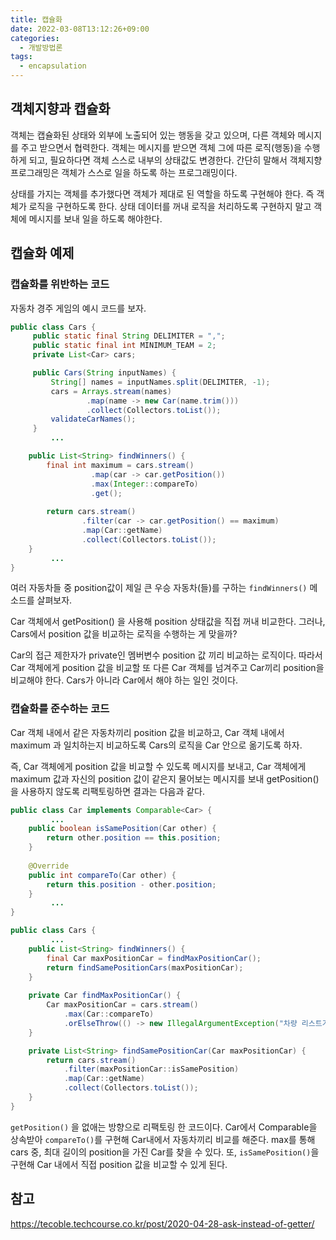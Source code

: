 ```yaml
---
title: 캡슐화
date: 2022-03-08T13:12:26+09:00
categories:
  - 개발방법론
tags: 
  - encapsulation
---
```


## 객체지향과 캡슐화
객체는 캡슐화된 상태와 외부에 노출되어 있는 행동을 갖고 있으며, 다른 객체와 메시지를 주고 받으면서 협력한다. 객체는 메시지를 받으면 객체 그에 따른 로직(행동)을 수행하게 되고, 필요하다면 객체 스스로 내부의 상태값도 변경한다. 간단히 말해서 객체지향 프로그래밍은 객체가 스스로 일을 하도록 하는 프로그래밍이다.

상태를 가지는 객체를 추가했다면 객체가 제대로 된 역할을 하도록 구현해야 한다. 즉 객체가 로직을 구현하도록 한다.
상태 데이터를 꺼내 로직을 처리하도록 구현하지 말고 객체에 메시지를 보내 일을 하도록 해야한다.

## 캡슐화 예제
### 캡슐화를 위반하는 코드

자동차 경주 게임의 예시 코드를 보자. 
```java
public class Cars {
     public static final String DELIMITER = ",";
     public static final int MINIMUM_TEAM = 2;
     private List<Car> cars;

     public Cars(String inputNames) {
         String[] names = inputNames.split(DELIMITER, -1);
         cars = Arrays.stream(names)
                 .map(name -> new Car(name.trim()))
                 .collect(Collectors.toList());
         validateCarNames();
     }
         ...

    public List<String> findWinners() {
        final int maximum = cars.stream()
                  .map(car -> car.getPosition())	
                  .max(Integer::compareTo)
                  .get();
           
        return cars.stream()
                .filter(car -> car.getPosition() == maximum)
                .map(Car::getName)
                .collect(Collectors.toList());
    } 
         ...
}
```

여러 자동차들 중 position값이 제일 큰 우승 자동차(들)를 구하는 `findWinners()` 메소드를 살펴보자.

Car 객체에서 getPosition() 을 사용해 position 상태값을 직접 꺼내 비교한다. 그러나, Cars에서 position 값을 비교하는 로직을 수행하는 게 맞을까?

Car의 접근 제한자가 private인 멤버변수 position 값 끼리 비교하는 로직이다. 따라서 Car 객체에게 position 값을 비교할 또 다른 Car 객체를 넘겨주고 Car끼리 position을 비교해야 한다. Cars가 아니라 Car에서 해야 하는 일인 것이다.

### 캡슐화를 준수하는 코드

Car 객체 내에서 같은 자동차끼리 position 값을 비교하고, Car 객체 내에서 maximum 과 일치하는지 비교하도록 Cars의 로직을 Car 안으로 옮기도록 하자.

즉, Car 객체에게 position 값을 비교할 수 있도록 메시지를 보내고, Car 객체에게 maximum 값과 자신의 position 값이 같은지 물어보는 메시지를 보내 getPosition() 을 사용하지 않도록 리팩토링하면 결과는 다음과 같다.

```java
public class Car implements Comparable<Car> {
         ...
    public boolean isSamePosition(Car other) {
        return other.position == this.position;
 	}
 	
    @Override
    public int compareTo(Car other) {
        return this.position - other.position;
    }
         ...
}

public class Cars {
         ...
    public List<String> findWinners() {
        final Car maxPositionCar = findMaxPositionCar();
        return findSamePositionCars(maxPositionCar);
    }
    
    private Car findMaxPositionCar() {
        Car maxPositionCar = cars.stream()
            .max(Car::compareTo)
            .orElseThrow(() -> new IllegalArgumentException("차량 리스트가 비었습니다."));
    }

    private List<String> findSamePositionCar(Car maxPositionCar) {
        return cars.stream()
            .filter(maxPositionCar::isSamePosition)
            .map(Car::getName)
            .collect(Collectors.toList());
    }
}
```

`getPosition()` 을 없애는 방향으로 리팩토링 한 코드이다. Car에서 Comparable을 상속받아 `compareTo()`를 구현해 Car내에서 자동차끼리 비교를 해준다. max를 통해 cars 중, 최대 길이의 position을 가진 Car를 찾을 수 있다. 또, `isSamePosition()`을 구현해 Car 내에서 직접 position 값을 비교할 수 있게 된다.

## 참고
https://tecoble.techcourse.co.kr/post/2020-04-28-ask-instead-of-getter/
